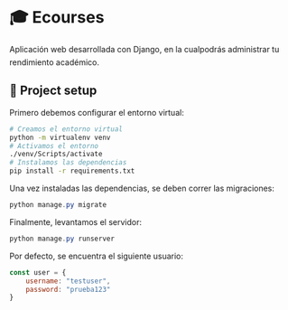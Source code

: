 # 🎓 Ecourses

Aplicación web desarrollada con Django, en la cualpodrás administrar tu rendimiento académico.

## 🔨 Project setup

Primero debemos configurar el entorno virtual:
```bash
# Creamos el entorno virtual
python -m virtualenv venv
# Activamos el entorno
./venv/Scripts/activate
# Instalamos las dependencias
pip install -r requirements.txt
```

Una vez instaladas las dependencias, se deben correr las migraciones:

```powershell
python manage.py migrate
```

Finalmente, levantamos el servidor:
```powershell
python manage.py runserver
```

Por defecto, se encuentra el siguiente usuario:
```javascript
const user = {
    username: "testuser",
    password: "prueba123"
}
````

